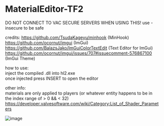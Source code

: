 # MaterialEditor-TF2
DO NOT CONNECT TO VAC SECURE SERVERS WHEN USING THIS! use -insecure to be safe

credits:
https://github.com/TsudaKageyu/minhook (MinHook)\
https://github.com/ocornut/imgui (ImGui)\
https://github.com/BalazsJako/ImGuiColorTextEdit (Text Editor for ImGui)\
https://github.com/ocornut/imgui/issues/707#issuecomment-576867100 (ImGui Theme)

how to use:\
inject the compiled .dll into hl2.exe\
once injected press INSERT to open the editor

other info:\
materials are only applied to players (or whatever entity happens to be in the index range of > 0 && < 32)\
https://developer.valvesoftware.com/wiki/Category:List_of_Shader_Parameters

![image](https://i.imgur.com/zK234xP.png)
